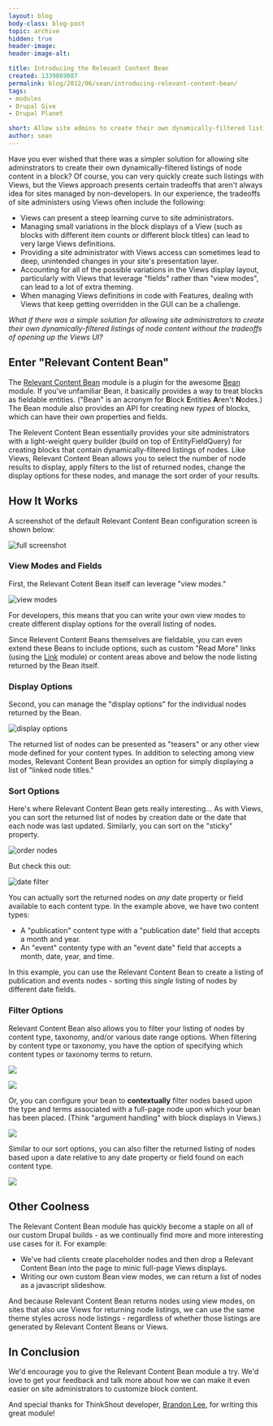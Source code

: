 ```yaml
---
layout: blog
body-class: blog-post
topic: archive
hidden: true
header-image:
header-image-alt:

title: Introducing the Relevant Content Bean
created: 1339869087
permalink: blog/2012/06/sean/introducing-relevant-content-bean/
tags:
- modules
- Drupal Give
- Drupal Planet

short: Allow site admins to create their own dynamically-filtered listings of node content in a block.
author: sean
---
```

Have you ever wished that there was a simpler solution for allowing site adminstrators to create their own dynamically-filtered listings of node content in a block? Of course, you can very quickly create such listings with Views, but the Views approach presents certain tradeoffs that aren't always idea for sites managed by non-developers. In our experience, the tradeoffs of site administers using Views often include the following:

* Views can present a steep learning curve to site administrators.
* Managing small variations in the block displays of a View (such as blocks with different item counts or different block titles) can lead to very large Views definitions.
* Providing a site administrator with Views access can sometimes lead to deep, unintended changes in your site's presentation layer.
* Accounting for all of the possible variations in the Views display layout, particularly with Views that leverage "fields" rather than "view modes", can lead to a lot of extra theming.
* When managing Views definitions in code with Features, dealing with Views that keep getting overridden in the GUI can be a challenge.

*What if there was a simple solution for allowing site administrators to create their own dynamically-filtered listings of node content without the tradeoffs of opening up the Views UI?*

## Enter "Relevant Content Bean"

The [Relevant Content Bean](http://drupal.org/project/bean_relevant) module is a plugin for the awesome [Bean](http://drupal.org/project/bean) module. If you've unfamiliar Bean, it basically provides a way to treat blocks as fieldable entities. ("Bean" is an acronym for **B**lock **E**ntities **A**ren't **N**odes.) The Bean module also provides an API for creating new *types* of blocks, which can have their own properties and fields.

The Relevent Content Bean essentially provides your site administrators with a light-weight query builder (build on top of EntityFieldQuery) for creating blocks that contain dynamically-filtered listings of nodes. Like Views, Relevant Content Bean allows you to select the number of node results to display, apply filters to the list of returned nodes, change the display options for these nodes, and manage the sort order of your results.

## How It Works

A screenshot of the default Relevant Content Bean configuration screen is shown below:

![full screenshot](https://dl.dropbox.com/u/17914943/relevant_bean_screenshots/bean_empty.png)

### View Modes and Fields

First, the Relevant Cotent Bean itself can leverage "view modes."

![view modes](https://dl.dropbox.com/u/17914943/relevant_bean_screenshots/view_mode.png)

For developers, this means that you can write your own view modes to create different display options for the overall listing of nodes.

Since Relevent Content Beans themselves are fieldable, you can even extend these Beans to include options, such as custom "Read More" links (using the [Link](http://drupal.org/project/link) module) or content areas above and below the node listing returned by the Bean itself.

### Display Options

Second, you can manage the "display options" for the individual nodes returned by the Bean.

![display options](https://dl.dropbox.com/u/17914943/relevant_bean_screenshots/node_display.png)

The returned list of nodes can be presented as "teasers" or any other view mode defined for your content types. In addition to selecting among view modes, Relevant Content Bean provides an option for simply displaying a list of "linked node titles."

### Sort Options

Here's where Relevant Content Bean gets really interesting… As with Views, you can sort the returned list of nodes by creation date or the date that each node was last updated. Similarly, you can sort on the "sticky" property.

![order nodes](https://dl.dropbox.com/u/17914943/relevant_bean_screenshots/order_on.png)

But check this out:

![date filter](https://dl.dropbox.com/u/17914943/relevant_bean_screenshots/order_on_any_date.png)

You can actually sort the returned nodes on *any* date property or field available to each content type. In the example above, we have two content types:

* A "publication" content type with a "publication date" field that accepts a month and year.
* An "event" contenty type with an "event date" field that accepts a month, date, year, and time.

In this example, you can use the Relevant Content Bean to create a listing of publication and events nodes - sorting this *single* listing of nodes by different date fields.

### Filter Options

Relevant Content Bean also allows you to filter your listing of nodes by content type, taxonomy, and/or various date range options. When filtering by content type or taxonomy, you have the option of specifying which content types or taxonomy terms to return.

![](https://dl.dropbox.com/u/17914943/relevant_bean_screenshots/filter_content_type_not_same.png)

![](https://dl.dropbox.com/u/17914943/relevant_bean_screenshots/taxonomy_filter.png)

Or, you can configure your bean to **contextually** filter nodes based upon the type and terms associated with a full-page node upon which your bean has been placed. (Think "argument handling" with block displays in Views.)

![](https://dl.dropbox.com/u/17914943/relevant_bean_screenshots/filter_content_type_same.png)

Similar to our sort options, you can also filter the returned listing of nodes based upon a date relative to any date property or field found on each content type.

![](https://dl.dropbox.com/u/17914943/relevant_bean_screenshots/date_filter.png)

## Other Coolness

The Relevant Content Bean module has quickly become a staple on all of our custom Drupal builds - as we continually find more and more interesting use cases for it. For example:

* We've had clients create placeholder nodes and then drop a Relevant Content Bean into the page to minic full-page Views displays.
* Writing our own custom Bean view modes, we can return a list of nodes as a javascript slideshow.

And because Relevant Content Bean returns nodes using view modes, on sites that also use Views for returning node listings, we can use the same theme styles across node listings - regardless of whether those listings are generated by Relevant Content Beans or Views.

## In Conclusion

We'd encourage you to give the Relevant Content Bean module a try. We'd love to get your feedback and talk more about how we can make it even easier on site administrators to customize block content.

And special thanks for ThinkShout developer, [Brandon Lee](/blog/Brandon), for writing this great module!
